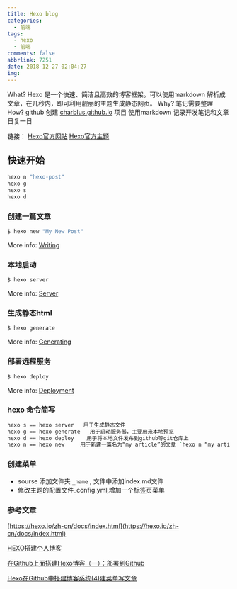 ```yaml
---
title: Hexo blog 
categories:
  - 前端
tags:
  - hexo
  - 前端
comments: false
abbrlink: 7251
date: 2018-12-27 02:04:27
img: 
---
```


What?
Hexo 是一个快速、简洁且高效的博客框架。可以使用markdown 解析成文章，在几秒内，即可利用靓丽的主题生成静态网页。
Why?
笔记需要整理
How?
github 创建 [charblus.github.io](charblus.github.io) 项目
使用markdown 记录开发笔记和文章
日复一日

链接：
[Hexo官方网站](https://hexo.io/)
[Hexo官方主题](https://hexo.io/themes/)

## 快速开始

```bash
hexo n "hexo-post"
hexo g
hexo s
hexo d

```

### 创建一篇文章

``` bash
$ hexo new "My New Post"
```

More info: [Writing](https://hexo.io/docs/writing.html)

### 本地启动

``` bash
$ hexo server
```

More info: [Server](https://hexo.io/docs/server.html)

### 生成静态html 

``` bash
$ hexo generate
```

More info: [Generating](https://hexo.io/docs/generating.html)

### 部署远程服务

``` bash
$ hexo deploy
```

More info: [Deployment](https://hexo.io/docs/deployment.html)

### hexo 命令简写

```bash
hexo s == hexo server   用于生成静态文件
hexo g == hexo generate   用于启动服务器，主要用来本地预览
hexo d == hexo deploy    用于将本地文件发布到github等git仓库上
hexo n == hexo new     用于新建一篇名为“my article”的文章 `hexo n “my article”`
```

### 创建菜单
* sourse 添加文件夹 `_name` , 文件中添加index.md文件
* 修改主题的配置文件_config.yml,增加一个标签页菜单


### 参考文章
   [https://hexo.io/zh-cn/docs/index.html](https://hexo.io/zh-cn/docs/index.html)

   [HEXO搭建个人博客](https://blog.csdn.net/flappy8023/article/details/72453350)

   [在Github上面搭建Hexo博客（一）：部署到Github](http://www.cnblogs.com/cherishzy/p/5694658.html)

   [Hexo在Github中搭建博客系统(4)建菜单写文章](https://blog.csdn.net/chwshuang/article/details/52350518)